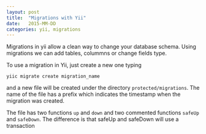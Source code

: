 ```yaml
---
layout: post
title:  "Migrations with Yii"
date:   2015-MM-DD
categories: yii, migrations
---
```


Migrations in yii allow a clean way to change your database schema. Using
migrations we can add tables, colummns or change fields type.

To use a migration in Yii, just create a new one typing

```
yiic migrate create migration_name
```

and a new file will be created under the directory `protected/migrations`. The
name of the file has a prefix which indicates the timestamp when the migration
was created.

The file has two functions `up` and `down` and two commented functions `safeUp`
and `safeDown`. The difference is that safeUp and safeDown will use
a transaction 
